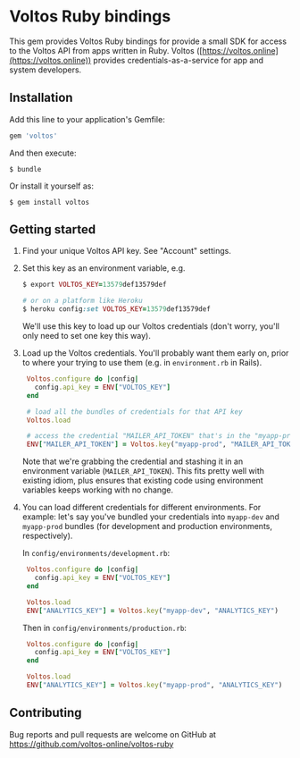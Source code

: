 # Voltos Ruby bindings

This gem provides Voltos Ruby bindings for provide a small SDK for access to the Voltos API from apps written in Ruby. Voltos ([https://voltos.online](https://voltos.online)) provides credentials-as-a-service for app and system developers.

## Installation

Add this line to your application's Gemfile:

```ruby
gem 'voltos'
```

And then execute:

    $ bundle

Or install it yourself as:

    $ gem install voltos

## Getting started

1. Find your unique Voltos API key. See "Account" settings.

2. Set this key as an environment variable, e.g.
   ```ruby
   $ export VOLTOS_KEY=13579def13579def
   
   # or on a platform like Heroku
   $ heroku config:set VOLTOS_KEY=13579def13579def   
   ```
   We'll use this key to load up our Voltos credentials (don't worry, you'll only need to set one key this way).
   
3. Load up the Voltos credentials. You'll probably want them early on, prior to where your trying to use them (e.g. in ``environment.rb`` in Rails).
   ```ruby
    Voltos.configure do |config|
      config.api_key = ENV["VOLTOS_KEY"]
    end

    # load all the bundles of credentials for that API key
    Voltos.load

    # access the credential "MAILER_API_TOKEN" that's in the "myapp-prod" bundle
    ENV["MAILER_API_TOKEN"] = Voltos.key("myapp-prod", "MAILER_API_TOKEN")
    ```
    Note that we're grabbing the credential and stashing it in an environment variable (``MAILER_API_TOKEN``). This fits pretty well with existing idiom, plus ensures that existing code using environment variables keeps working with no change.

4. You can load different credentials for different environments. For example: let's say you've bundled your credentials into ``myapp-dev`` and ``myapp-prod`` bundles (for development and production environments, respectively). 

    In ``config/environments/development.rb``:

   ```ruby
    Voltos.configure do |config|
      config.api_key = ENV["VOLTOS_KEY"]
    end

    Voltos.load
    ENV["ANALYTICS_KEY"] = Voltos.key("myapp-dev", "ANALYTICS_KEY")
    ```

    Then in ``config/environments/production.rb``:

   ```ruby
    Voltos.configure do |config|
      config.api_key = ENV["VOLTOS_KEY"]
    end

    Voltos.load
    ENV["ANALYTICS_KEY"] = Voltos.key("myapp-prod", "ANALYTICS_KEY")
    ```

## Contributing

Bug reports and pull requests are welcome on GitHub at https://github.com/voltos-online/voltos-ruby

